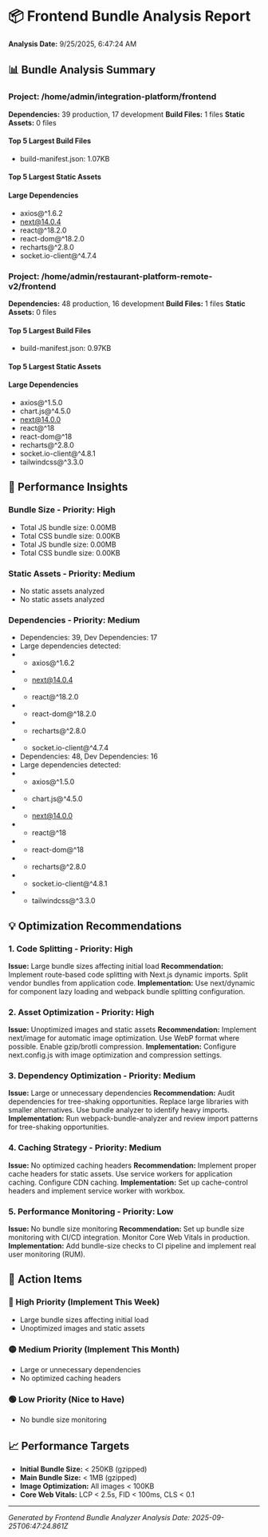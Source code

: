 # 📦 Frontend Bundle Analysis Report

**Analysis Date:** 9/25/2025, 6:47:24 AM

## 📊 Bundle Analysis Summary


### Project: /home/admin/integration-platform/frontend

**Dependencies:** 39 production, 17 development
**Build Files:** 1 files
**Static Assets:** 0 files

#### Top 5 Largest Build Files
- build-manifest.json: 1.07KB

#### Top 5 Largest Static Assets


#### Large Dependencies
- axios@^1.6.2
- next@14.0.4
- react@^18.2.0
- react-dom@^18.2.0
- recharts@^2.8.0
- socket.io-client@^4.7.4

### Project: /home/admin/restaurant-platform-remote-v2/frontend

**Dependencies:** 48 production, 16 development
**Build Files:** 1 files
**Static Assets:** 0 files

#### Top 5 Largest Build Files
- build-manifest.json: 0.97KB

#### Top 5 Largest Static Assets


#### Large Dependencies
- axios@^1.5.0
- chart.js@^4.5.0
- next@14.0.0
- react@^18
- react-dom@^18
- recharts@^2.8.0
- socket.io-client@^4.8.1
- tailwindcss@^3.3.0


## 🎯 Performance Insights


### Bundle Size - Priority: High

- Total JS bundle size: 0.00MB
- Total CSS bundle size: 0.00KB
- Total JS bundle size: 0.00MB
- Total CSS bundle size: 0.00KB

### Static Assets - Priority: Medium

- No static assets analyzed
- No static assets analyzed

### Dependencies - Priority: Medium

- Dependencies: 39, Dev Dependencies: 17
- Large dependencies detected:
-   - axios@^1.6.2
-   - next@14.0.4
-   - react@^18.2.0
-   - react-dom@^18.2.0
-   - recharts@^2.8.0
-   - socket.io-client@^4.7.4
- Dependencies: 48, Dev Dependencies: 16
- Large dependencies detected:
-   - axios@^1.5.0
-   - chart.js@^4.5.0
-   - next@14.0.0
-   - react@^18
-   - react-dom@^18
-   - recharts@^2.8.0
-   - socket.io-client@^4.8.1
-   - tailwindcss@^3.3.0


## 💡 Optimization Recommendations


### 1. Code Splitting - Priority: High

**Issue:** Large bundle sizes affecting initial load
**Recommendation:** Implement route-based code splitting with Next.js dynamic imports. Split vendor bundles from application code.
**Implementation:** Use next/dynamic for component lazy loading and webpack bundle splitting configuration.

### 2. Asset Optimization - Priority: High

**Issue:** Unoptimized images and static assets
**Recommendation:** Implement next/image for automatic image optimization. Use WebP format where possible. Enable gzip/brotli compression.
**Implementation:** Configure next.config.js with image optimization and compression settings.

### 3. Dependency Optimization - Priority: Medium

**Issue:** Large or unnecessary dependencies
**Recommendation:** Audit dependencies for tree-shaking opportunities. Replace large libraries with smaller alternatives. Use bundle analyzer to identify heavy imports.
**Implementation:** Run webpack-bundle-analyzer and review import patterns for tree-shaking opportunities.

### 4. Caching Strategy - Priority: Medium

**Issue:** No optimized caching headers
**Recommendation:** Implement proper cache headers for static assets. Use service workers for application caching. Configure CDN caching.
**Implementation:** Set up cache-control headers and implement service worker with workbox.

### 5. Performance Monitoring - Priority: Low

**Issue:** No bundle size monitoring
**Recommendation:** Set up bundle size monitoring with CI/CD integration. Monitor Core Web Vitals in production.
**Implementation:** Add bundle-size checks to CI pipeline and implement real user monitoring (RUM).


## 🚀 Action Items

### 🔴 High Priority (Implement This Week)
- Large bundle sizes affecting initial load
- Unoptimized images and static assets

### 🟡 Medium Priority (Implement This Month)
- Large or unnecessary dependencies
- No optimized caching headers

### 🟢 Low Priority (Nice to Have)
- No bundle size monitoring

## 📈 Performance Targets

- **Initial Bundle Size:** < 250KB (gzipped)
- **Main Bundle Size:** < 1MB (gzipped)
- **Image Optimization:** All images < 100KB
- **Core Web Vitals:** LCP < 2.5s, FID < 100ms, CLS < 0.1

---
*Generated by Frontend Bundle Analyzer*
*Analysis Date: 2025-09-25T06:47:24.861Z*
